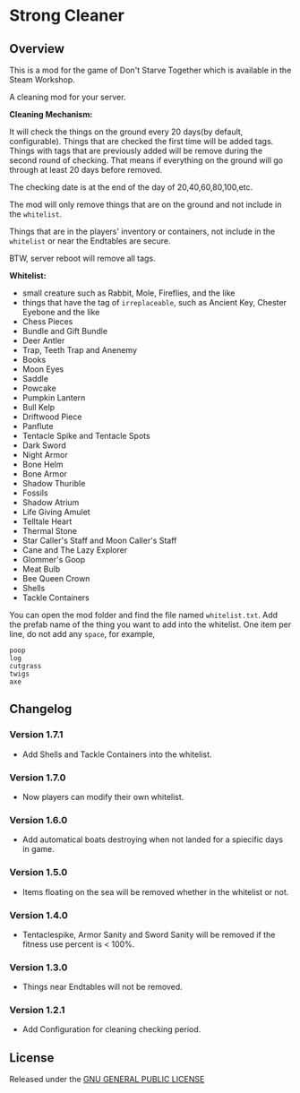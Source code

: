 # Strong Cleaner

## Overview

This is a mod for the game of Don't Starve Together which is available in the Steam Workshop. 

A cleaning mod for your server.

**Cleaning Mechanism:**

It will check the things on the ground every 20 days(by default, configurable). Things that are checked the first time will be added tags. Things with tags that are previously added will be remove during the second round of checking. That means if everything on the ground will go through at least 20 days before removed.

The checking date is at the end of the day of 20,40,60,80,100,etc.

The mod will only remove things that are on the ground and not include in the `whitelist`.

Things that are in the players' inventory or containers, not include in the `whitelist` or near the Endtables are secure.

BTW, server reboot will remove all tags.

**Whitelist:**

- small creature such as Rabbit, Mole, Fireflies, and the like
- things that have the tag of `irreplaceable`, such as Ancient Key, Chester Eyebone and the like
- Chess Pieces
- Bundle and Gift Bundle
- Deer Antler
- Trap, Teeth Trap and Anenemy
- Books
- Moon Eyes
- Saddle
- Powcake
- Pumpkin Lantern
- Bull Kelp
- Driftwood Piece
- Panflute
- Tentacle Spike and Tentacle Spots
- Dark Sword
- Night Armor
- Bone Helm
- Bone Armor
- Shadow Thurible
- Fossils
- Shadow Atrium
- Life Giving Amulet
- Telltale Heart
- Thermal Stone
- Star Caller's Staff and Moon Caller's Staff
- Cane and The Lazy Explorer
- Glommer's Goop
- Meat Bulb
- Bee Queen Crown
- Shells
- Tackle Containers

You can open the mod folder and find the file named `whitelist.txt`. Add the prefab name of the thing you want to add into the whitelist. One item per line, do not add any `space`, for example,

```
poop
log
cutgrass
twigs
axe
```

## Changelog

### Version 1.7.1

- Add Shells and Tackle Containers into the whitelist.

### Version 1.7.0

- Now players can modify their own whitelist.

### Version 1.6.0

- Add automatical boats destroying when not landed for a spiecific days in game.

### Version 1.5.0

- Items floating on the sea will be removed whether in the whitelist or not.

### Version 1.4.0

- Tentaclespike, Armor Sanity and Sword Sanity will be removed if the fitness use percent is < 100%.

### Version 1.3.0

- Things near Endtables will not be removed.

### Version 1.2.1

- Add Configuration for cleaning checking period.

## License

Released under the [GNU GENERAL PUBLIC LICENSE](https://www.gnu.org/licenses/gpl-3.0.en.html)